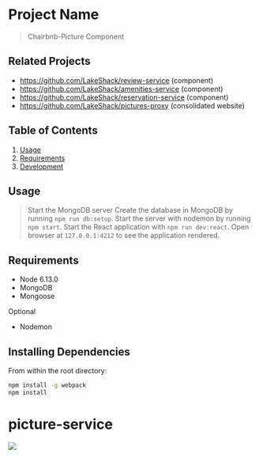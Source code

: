 # Project Name

> Chairbnb-Picture Component

## Related Projects

  - https://github.com/LakeShack/review-service (component)
  - https://github.com/LakeShack/amenities-service (component)
  - https://github.com/LakeShack/reservation-service (component)
  - https://github.com/LakeShack/pictures-proxy (consolidated website)

## Table of Contents

1. [Usage](#Usage)
2. [Requirements](#requirements)
3. [Development](#development)

## Usage

> Start the MongoDB server
> Create the database in MongoDB by running `npm run db:setup`.
> Start the server with nodemon by running `npm start`.
> Start the React application with `npm run dev:react`.
> Open browser at `127.0.0.1:4212` to see the application rendered.

## Requirements

- Node 6.13.0
- MongoDB 
- Mongoose

Optional
- Nodemon

## Installing Dependencies

From within the root directory:

```sh
npm install -g webpack
npm install
```

# picture-service

![](https://media.giphy.com/media/2t9lYheJ9mMObrnRRY/giphy.gif)
